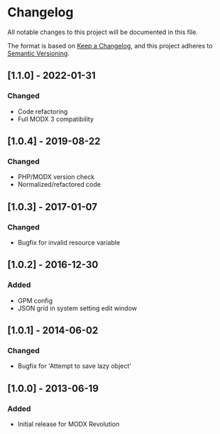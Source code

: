 # Changelog

All notable changes to this project will be documented in this file.

The format is based on [Keep a Changelog](https://keepachangelog.com/en/1.0.0/),
and this project adheres to [Semantic Versioning](https://semver.org/spec/v2.0.0.html).

## [1.1.0] - 2022-01-31

### Changed

- Code refactoring
- Full MODX 3 compatibility

## [1.0.4] - 2019-08-22

### Changed

- PHP/MODX version check
- Normalized/refactored code 

## [1.0.3] - 2017-01-07

### Changed

- Bugfix for invalid resource variable

## [1.0.2] - 2016-12-30

### Added

- GPM config
- JSON grid in system setting edit window

## [1.0.1] - 2014-06-02

### Changed

- Bugfix for 'Attempt to save lazy object'

## [1.0.0] - 2013-06-19

### Added

- Initial release for MODX Revolution
